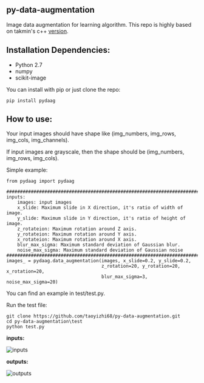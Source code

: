 ## py-data-augmentation
Image data augmentation for learning algorithm. This repo is highly based on takmin's c++
[version](https://github.com/takmin/DataAugmentation).

## Installation Dependencies:

* Python 2.7
* numpy
* scikit-image

You can install with pip or just clone the repo:

```
pip install pydaag
```

## How to use:
Your input images should have shape like (img_numbers, img_rows, img_cols, img_channels).

If input images are grayscale, then the shape should be (img_numbers, img_rows, img_cols).

Simple example:
```
from pydaag import pydaag

#######################################################################
inputs:
	images: input images
	x_slide: Maximum slide in X direction, it's ratio of width of image.
	y_slide: Maximum slide in Y direction, it's ratio of height of image.
	z_rotateion: Maximum rotation around Z axis.
	y_rotateion: Maximum rotation around Y axis.
	x_rotateion: Maximum rotation around X axis.
	blur_max_sigma: Maximum standard deviation of Gaussian blur.
	noise_max_sigma: Maximum standard deviation of Gaussian noise
#######################################################################
images_ = pydaag.data_augmentation(images, x_slide=0.2, y_slide=0.2, 
                                   z_rotation=20, y_rotation=20, x_rotation=20, 
                                   blur_max_sigma=3, noise_max_sigma=20)
```
You can find an example in test/test.py.

Run the test file:
```
git clone https://github.com/taoyizhi68/py-data-augmentation.git
cd py-data-augmentation\test
python test.py
```

**inputs:**

![](https://github.com/taoyizhi68/py-data-augmentation/blob/master/test/img/input.png "inputs")

**outputs:**

![](https://github.com/taoyizhi68/py-data-augmentation/blob/master/test/img/output.png "outputs")